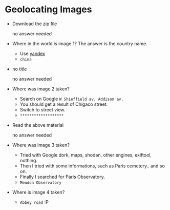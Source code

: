 # Geolocating Images

- Download the zip file

	no answer needed

- Where in the world is image 1? The answer is the country name.

	- Use [yandex](https://yandex.com/images/search)
	- `china`

- no title

	no answer needed

- Where was image 2 taken?

	- Search on Google `W Shieffield av. Addison av.`
	- You should get a result of Chigaco street.
	- Switch to street view.
	- `*******************`

- Read the above material

	no answer needed

- Where was image 3 taken?

	- Tried with Google dork, maps, shodan, other engines, exiftool, nothing.
	- Then I tried with some informations, such as Paris cemetery.. and so on.
	- Finally I searched for Paris Observatory.
	- `Meudon Observatory`

- Where is image 4 taken?

	- `Abbey road` :P



